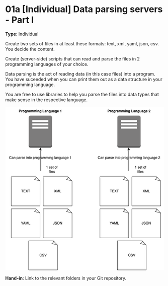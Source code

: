 # 01a [Individual] Data parsing servers - Part I

**Type**: Individual

Create two sets of files in at least these formats: text, xml, yaml, json, csv. You decide the content.

Create (server-side) scripts that can read and parse the files in 2 programming languages of your choice.

Data parsing is the act of reading data (in this case files) into a program. You have suceeded when you can print them out as a data structure in your programming language. 

You are free to use libraries to help you parse the files into data types that make sense in the respective language. 

<img src="./Data_parsing_server_Part_I.png">

**Hand-in**: Link to the relevant folders in your Git repository.

